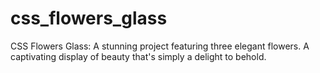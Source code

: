 # css_flowers_glass
CSS Flowers Glass: A stunning project featuring three elegant flowers. A captivating display of beauty that's simply a delight to behold.
